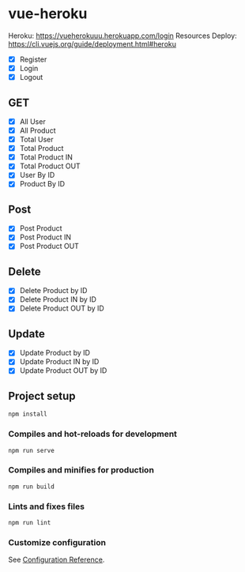 # vue-heroku

Heroku: https://vueherokuuu.herokuapp.com/login
Resources Deploy: https://cli.vuejs.org/guide/deployment.html#heroku

-   [x] Register
-   [x] Login
-   [x] Logout

## GET

-   [x] All User
-   [x] All Product
-   [x] Total User
-   [x] Total Product
-   [x] Total Product IN
-   [x] Total Product OUT
-   [x] User By ID
-   [x] Product By ID

## Post

-   [x] Post Product
-   [x] Post Product IN
-   [x] Post Product OUT

## Delete

-   [x] Delete Product by ID
-   [x] Delete Product IN by ID
-   [x] Delete Product OUT by ID

## Update

-   [x] Update Product by ID
-   [x] Update Product IN by ID
-   [x] Update Product OUT by ID

## Project setup

```
npm install
```

### Compiles and hot-reloads for development

```
npm run serve
```

### Compiles and minifies for production

```
npm run build
```

### Lints and fixes files

```
npm run lint
```

### Customize configuration

See [Configuration Reference](https://cli.vuejs.org/config/).
